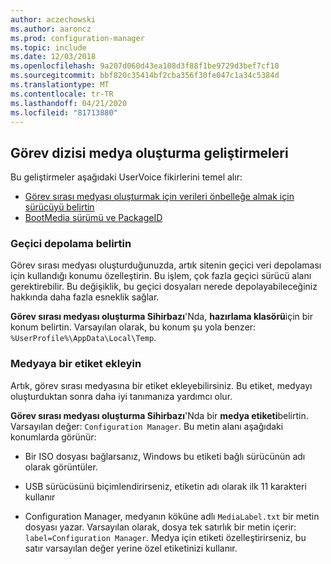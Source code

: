 ```yaml
---
author: aczechowski
ms.author: aaroncz
ms.prod: configuration-manager
ms.topic: include
ms.date: 12/03/2018
ms.openlocfilehash: 9a207d060d43ea108d3f88f1be9729d3bef7cf18
ms.sourcegitcommit: bbf820c35414bf2cba356f30fe047c1a34c5384d
ms.translationtype: MT
ms.contentlocale: tr-TR
ms.lasthandoff: 04/21/2020
ms.locfileid: "81713880"
---
```

## <a name="improvements-to-task-sequence-media-creation"></a><a name="bkmk_tsmedia"></a>Görev dizisi medya oluşturma geliştirmeleri 
<!--1359388-->

Bu geliştirmeler aşağıdaki UserVoice fikirlerini temel alır:  
- [Görev sırası medyası oluşturmak için verileri önbelleğe almak için sürücüyü belirtin](https://configurationmanager.uservoice.com/forums/300492-ideas/suggestions/34061488-specify-drive-to-cache-data-for-creating-task-sequ)  
- [BootMedia sürümü ve PackageID](https://configurationmanager.uservoice.com/forums/300492-ideas/suggestions/32117215-bootmedia-version-and-packageid)  


### <a name="specify-temporary-storage"></a>Geçici depolama belirtin

Görev sırası medyası oluşturduğunuzda, artık sitenin geçici veri depolaması için kullandığı konumu özelleştirin. Bu işlem, çok fazla geçici sürücü alanı gerektirebilir. Bu değişiklik, bu geçici dosyaları nerede depolayabileceğiniz hakkında daha fazla esneklik sağlar. 

**Görev sırası medyası oluşturma Sihirbazı**'Nda, **hazırlama klasörü**için bir konum belirtin. Varsayılan olarak, bu konum şu yola benzer: `%UserProfile%\AppData\Local\Temp`.


### <a name="add-a-label-to-the-media"></a>Medyaya bir etiket ekleyin

Artık, görev sırası medyasına bir etiket ekleyebilirsiniz. Bu etiket, medyayı oluşturduktan sonra daha iyi tanımanıza yardımcı olur.

**Görev sırası medyası oluşturma Sihirbazı**'Nda bir **medya etiketi**belirtin. Varsayılan değer: `Configuration Manager`. Bu metin alanı aşağıdaki konumlarda görünür:  

- Bir ISO dosyası bağlarsanız, Windows bu etiketi bağlı sürücünün adı olarak görüntüler.  

- USB sürücüsünü biçimlendirirseniz, etiketin adı olarak ilk 11 karakteri kullanır  

- Configuration Manager, medyanın köküne adlı `MediaLabel.txt` bir metin dosyası yazar. Varsayılan olarak, dosya tek satırlık bir metin içerir: `label=Configuration Manager`. Medya için etiketi özelleştirirseniz, bu satır varsayılan değer yerine özel etiketinizi kullanır.  


